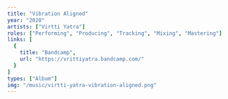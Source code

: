 ```yaml
---
title: "Vibration Aligned"
year: "2020"
artists: ["Virtti Yatra"]
roles: ["Performing", "Producing", "Tracking", "Mixing", "Mastering"]
links: [
  {
    title: "Bandcamp",
    url: "https://vrittiyatra.bandcamp.com/"
  }
]
types: ["Album"]
img: "/music/virtti-yatra-vibration-aligned.png"
---
```

